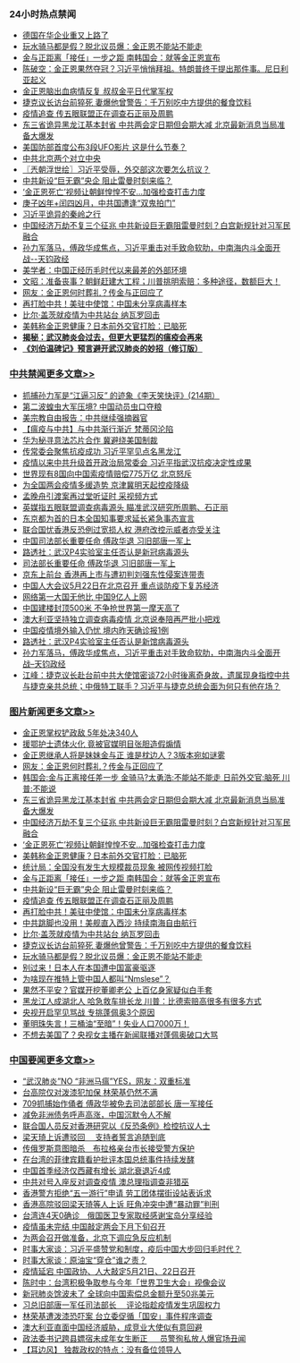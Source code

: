 <div class="catlist">
<h3>24小时热点禁闻</h3>
<ul>
<li><a href="https://github.com/fqnews/bnews/blob/master/cbnews/20200429/1320746.md">德国在华企业重又上路了</a></li>
<li><a href="https://github.com/fqnews/bnews/blob/master/topimagenews/20200429/1320789.md">玩水骑马都是假？脱北议员爆：金正恩不能站不能走</a></li>
<li><a href="https://github.com/fqnews/bnews/blob/master/topimagenews/20200429/1320960.md">金与正距离「接任」一步之距 南韩国会：就等金正恩宣布</a></li>
<li><a href="https://github.com/fqnews/bnews/blob/master/cbnews/20200429/1320744.md">陈破空：金正恩果然夺冠？习近平悄悄拜祖。特朗普终于提出那件事。尼日利亚起义 </a></li>
<li><a href="https://github.com/fqnews/bnews/blob/master/headline/20200429/1320997.md">金正恩脑出血病情反复   叔叔金平日代掌军权</a></li>
<li><a href="https://github.com/fqnews/bnews/blob/master/topimagenews/20200429/1320794.md">捷克议长访台前猝死 妻爆他曾警告：千万别吃中方提供的餐食饮料</a></li>
<li><a href="https://github.com/fqnews/bnews/blob/master/topimagenews/20200429/1320958.md">疫情追查 传五眼联盟正在调查石正丽及周鹏</a></li>
<li><a href="https://github.com/fqnews/bnews/blob/master/topimagenews/20200429/1321036.md">东三省诡异黑龙江基本封省 中共两会定日期但会期大减 北京最新消息当局准备大爆发</a></li>
<li><a href="https://github.com/fqnews/bnews/blob/master/comments/20200429/1320704.md">美国防部首度公布3段UFO影片 这是什么节奏？</a></li>
<li><a href="https://github.com/fqnews/bnews/blob/master/baitai/20200429/1320973.md">中共北京两个对立中央</a></li>
<li><a href="https://github.com/fqnews/bnews/blob/master/ssgc/20200429/1320836.md">〖兲朝浮世绘〗习近平受辱，外交部这次要怎么抗议？</a></li>
<li><a href="https://github.com/fqnews/bnews/blob/master/topimagenews/20200429/1320959.md">中共新设“巨无霸”央企 阻止雷曼时刻来临？</a></li>
<li><a href="https://github.com/fqnews/bnews/blob/master/topimagenews/20200429/1320991.md">‘金正恩死亡’视频让朝鲜惶惶不安…加强检查打击力度</a></li>
<li><a href="https://github.com/fqnews/bnews/blob/master/baitai/20200429/1320766.md">庚子凶年+闰四凶月，中共国遭逢“双鬼拍门”</a></li>
<li><a href="https://github.com/fqnews/bnews/blob/master/baitai/20200429/1320765.md">习近平诡异的秦岭之行</a></li>
<li><a href="https://github.com/fqnews/bnews/blob/master/topimagenews/20200429/1321000.md">中国经济万劫不复三个征兆 中共新设巨无霸阻雷曼时刻？白宫新规针对习军民融合</a></li>
<li><a href="https://github.com/fqnews/bnews/blob/master/cbnews/20200429/1320998.md">孙力军落马，傅政华成焦点，习近平重击对手致命软肋，中南海内斗全面开战--天钧政经</a></li>
<li><a href="https://github.com/fqnews/bnews/blob/master/headline/20200429/1320750.md">美学者：中国正经历毛时代以来最差的外部环境</a></li>
<li><a href="https://github.com/fqnews/bnews/blob/master/cbnews/20200429/1320755.md">文昭：准备丧事？朝鲜赶建大工程；川普挑明索赔：多种途径，数额巨大！ </a></li>
<li><a href="https://github.com/fqnews/bnews/blob/master/topimagenews/20200429/1321121.md">网友：金正恩何时葬礼？传金与正回应了</a></li>
<li><a href="https://github.com/fqnews/bnews/blob/master/topimagenews/20200429/1320921.md">再打脸中共！美驻中使馆：中国未分享病毒样本</a></li>
<li><a href="https://github.com/fqnews/bnews/blob/master/topimagenews/20200429/1320919.md">比尔·盖茨就疫情为中共站台 纳瓦罗回击</a></li>
<li><a href="https://github.com/fqnews/bnews/blob/master/topimagenews/20200429/1320990.md">美韩称金正恩健康？日本前外交官打脸：已脑死</a></li>
<li><b><a href="https://github.com/fqnews/bnews/blob/master/comments/20200211/1275071.md" target="_blank">揭秘：武汉肺炎会过去，但更大更猛烈的瘟疫会再来</a></b></li>
<li><b><a href="https://github.com/fqnews/bnews/blob/master/comments/20200207/1272816.md" target="_blank">《刘伯温碑记》预言避开武汉肺炎的妙招（修订版）</a></b></li>
</ul>
</div>

<div class="catlist">
<h3><a href="https://github.com/fqnews/bnews/blob/master/cbnews/" target="_blank">中共禁闻</a><span><a href="https://github.com/fqnews/bnews/blob/master/cbnews/" target="_blank" rel="nofollow">更多文章>></a></span></h3>
<ul>
<li><a href="https://github.com/fqnews/bnews/blob/master/cbnews/20200429/1320980.md" target="_blank">抓捕孙力军是“江逼习反” 的迹象《李天笑快评》(214期）</a></li>
<li><a href="https://github.com/fqnews/bnews/blob/master/cbnews/20200429/1321162.md" target="_blank">第二波蝗虫大军压境? 中国动员虫口夺粮</a></li>
<li><a href="https://github.com/fqnews/bnews/blob/master/cbnews/20200429/1321069.md" target="_blank">美宗教自由报告：中共继续强摘器官</a></li>
<li><a href="https://github.com/fqnews/bnews/blob/master/cbnews/20200429/1321085.md" target="_blank">【瘟疫与中共】与中共渐行渐近 梵蒂冈沦陷</a></li>
<li><a href="https://github.com/fqnews/bnews/blob/master/cbnews/20200429/1321150.md" target="_blank">华为秘寻意法芯片合作 冀避绕美国制裁</a></li>
<li><a href="https://github.com/fqnews/bnews/blob/master/cbnews/20200429/1321149.md" target="_blank">传常委会聚焦抗疫成功 习近平罕见点名黑龙江</a></li>
<li><a href="https://github.com/fqnews/bnews/blob/master/cbnews/20200429/1321131.md" target="_blank">疫情以来中共升级首开政治局常委会 习近平指武汉抗疫决定性成果</a></li>
<li><a href="https://github.com/fqnews/bnews/blob/master/cbnews/20200429/1321120.md" target="_blank">世界现有8国向中国索疫情赔偿775万亿 北京怒斥</a></li>
<li><a href="https://github.com/fqnews/bnews/blob/master/cbnews/20200429/1321065.md" target="_blank">为全国两会疫情多缓造势 京津冀明天起控疫降级</a></li>
<li><a href="https://github.com/fqnews/bnews/blob/master/cbnews/20200429/1321064.md" target="_blank">孟晚舟引渡案再过堂听证时 采视频方式</a></li>
<li><a href="https://github.com/fqnews/bnews/blob/master/cbnews/20200429/1321063.md" target="_blank">英媒指五眼联盟调查病毒源头 瞄准武汉研究所周鹏、石正丽</a></li>
<li><a href="https://github.com/fqnews/bnews/blob/master/cbnews/20200429/1321060.md" target="_blank">东京都为首的日本全国知事要求延长紧急事态宣言</a></li>
<li><a href="https://github.com/fqnews/bnews/blob/master/cbnews/20200429/1321057.md" target="_blank">联合国忧香港反恐例过宽损人权  港府改控示威者亦受关注</a></li>
<li><a href="https://github.com/fqnews/bnews/blob/master/cbnews/20200429/1321056.md" target="_blank">中国司法部长重要任命 傅政华退 习旧部唐一军上</a></li>
<li><a href="https://github.com/fqnews/bnews/blob/master/cbnews/20200429/1321055.md" target="_blank">路透社：武汉P4实验室主任否认是新冠病毒源头</a></li>
<li><a href="https://github.com/fqnews/bnews/blob/master/cbnews/20200429/1321052.md" target="_blank">司法部长重要任命 傅政华退 习旧部唐一军上</a></li>
<li><a href="https://github.com/fqnews/bnews/blob/master/cbnews/20200429/1321043.md" target="_blank">京东上前台 香港再上市与遭初判刘强东性侵案连带责</a></li>
<li><a href="https://github.com/fqnews/bnews/blob/master/cbnews/20200429/1321042.md" target="_blank">中国人大会议5月22日在北京召开 重点谈防疫下复苏经济</a></li>
<li><a href="https://github.com/fqnews/bnews/blob/master/cbnews/20200429/1321035.md" target="_blank">网络第一大国无他比 中国9亿人上网</a></li>
<li><a href="https://github.com/fqnews/bnews/blob/master/cbnews/20200429/1321026.md" target="_blank">中国建楼封顶500米 不争抢世界第一摩天高了</a></li>
<li><a href="https://github.com/fqnews/bnews/blob/master/cbnews/20200429/1321005.md" target="_blank">澳大利亚坚持独立调查病毒疫情 北京说奉陪再严批小把戏</a></li>
<li><a href="https://github.com/fqnews/bnews/blob/master/cbnews/20200429/1321004.md" target="_blank">中国疫情境外输入仍忧 境内昨天确诊报1例</a></li>
<li><a href="https://github.com/fqnews/bnews/blob/master/cbnews/20200429/1321003.md" target="_blank">路透社：武汉P4实验室主任否认是新馆病毒源头</a></li>
<li><a href="https://github.com/fqnews/bnews/blob/master/cbnews/20200429/1320998.md" target="_blank">孙力军落马，傅政华成焦点，习近平重击对手致命软肋，中南海内斗全面开战&#8211;天钧政经</a></li>
<li><a href="https://github.com/fqnews/bnews/blob/master/cbnews/20200429/1320979.md" target="_blank">江峰：捷克议长赴台前中共大使馆密谈72小时後离奇身故，遗属现身指控中共与捷克亲共总统；中俄特工联手？习近平与捷克总统会面为何只有他在场？</a></li>

</ul>
</div>
<div class="catlist">
<h3><a href="https://github.com/fqnews/bnews/blob/master/topimagenews/" target="_blank">图片新闻</a><span><a href="https://github.com/fqnews/bnews/blob/master/topimagenews/" target="_blank" rel="nofollow">更多文章>></a></span></h3>
<ul>
<li><a href="https://github.com/fqnews/bnews/blob/master/topimagenews/20200429/1321124.md" target="_blank">金正恩掌权铲政敌 5年处决340人</a></li>
<li><a href="https://github.com/fqnews/bnews/blob/master/topimagenews/20200429/1321123.md" target="_blank">援鄂护士遗体火化 竟被官媒明目张胆造假煽情</a></li>
<li><a href="https://github.com/fqnews/bnews/blob/master/topimagenews/20200429/1321122.md" target="_blank">金正恩继承人将是妹妹金与正 谁是枕边人？3版本宛如谜雾</a></li>
<li><a href="https://github.com/fqnews/bnews/blob/master/topimagenews/20200429/1321121.md" target="_blank">网友：金正恩何时葬礼？传金与正回应了</a></li>
<li><a href="https://github.com/fqnews/bnews/blob/master/topimagenews/20200429/1321107.md" target="_blank">韩国会:金与正离接任差一步 金骑马?太勇浩:不能站不能走 日前外交官:脑死 川普:不能说</a></li>
<li><a href="https://github.com/fqnews/bnews/blob/master/topimagenews/20200429/1321036.md" target="_blank">东三省诡异黑龙江基本封省 中共两会定日期但会期大减 北京最新消息当局准备大爆发</a></li>
<li><a href="https://github.com/fqnews/bnews/blob/master/topimagenews/20200429/1321000.md" target="_blank">中国经济万劫不复三个征兆 中共新设巨无霸阻雷曼时刻？白宫新规针对习军民融合</a></li>
<li><a href="https://github.com/fqnews/bnews/blob/master/topimagenews/20200429/1320991.md" target="_blank">‘金正恩死亡’视频让朝鲜惶惶不安…加强检查打击力度</a></li>
<li><a href="https://github.com/fqnews/bnews/blob/master/topimagenews/20200429/1320990.md" target="_blank">美韩称金正恩健康？日本前外交官打脸：已脑死</a></li>
<li><a href="https://github.com/fqnews/bnews/blob/master/topimagenews/20200429/1320989.md" target="_blank">统计局：全国没有发生大规模裁员现象 被网传视频打脸</a></li>
<li><a href="https://github.com/fqnews/bnews/blob/master/topimagenews/20200429/1320960.md" target="_blank">金与正距离「接任」一步之距 南韩国会：就等金正恩宣布</a></li>
<li><a href="https://github.com/fqnews/bnews/blob/master/topimagenews/20200429/1320959.md" target="_blank">中共新设“巨无霸”央企 阻止雷曼时刻来临？</a></li>
<li><a href="https://github.com/fqnews/bnews/blob/master/topimagenews/20200429/1320958.md" target="_blank">疫情追查 传五眼联盟正在调查石正丽及周鹏</a></li>
<li><a href="https://github.com/fqnews/bnews/blob/master/topimagenews/20200429/1320921.md" target="_blank">再打脸中共！美驻中使馆：中国未分享病毒样本</a></li>
<li><a href="https://github.com/fqnews/bnews/blob/master/topimagenews/20200429/1320920.md" target="_blank">中共跳脚也没用！美舰直入西沙 持续南海自由航行</a></li>
<li><a href="https://github.com/fqnews/bnews/blob/master/topimagenews/20200429/1320919.md" target="_blank">比尔·盖茨就疫情为中共站台 纳瓦罗回击</a></li>
<li><a href="https://github.com/fqnews/bnews/blob/master/topimagenews/20200429/1320794.md" target="_blank">捷克议长访台前猝死 妻爆他曾警告：千万别吃中方提供的餐食饮料</a></li>
<li><a href="https://github.com/fqnews/bnews/blob/master/topimagenews/20200429/1320789.md" target="_blank">玩水骑马都是假？脱北议员爆：金正恩不能站不能走</a></li>
<li><a href="https://github.com/fqnews/bnews/blob/master/topimagenews/20200428/1320630.md" target="_blank">别过来！日本人在本国遭中国富豪驱逐</a></li>
<li><a href="https://github.com/fqnews/bnews/blob/master/topimagenews/20200428/1320629.md" target="_blank">为啥现在推特上管中国人都叫“Nmslese”？</a></li>
<li><a href="https://github.com/fqnews/bnews/blob/master/topimagenews/20200428/1320628.md" target="_blank">果然不平安？官媒开挖董卿老公 上百亿身家疑似白手套</a></li>
<li><a href="https://github.com/fqnews/bnews/blob/master/topimagenews/20200428/1320615.md" target="_blank">黑龙江人成湖北人 哈急救车排长龙 川普：比德索赔高很多有很多方式</a></li>
<li><a href="https://github.com/fqnews/bnews/blob/master/topimagenews/20200428/1320537.md" target="_blank">央视开启罕见骂战 专挑蓬佩奥3个原因</a></li>
<li><a href="https://github.com/fqnews/bnews/blob/master/topimagenews/20200428/1320511.md" target="_blank">董明珠失言！三桶油“至暗”！失业人口7000万！</a></li>
<li><a href="https://github.com/fqnews/bnews/blob/master/topimagenews/20200428/1320510.md" target="_blank">不想去美国了？央视女主播在新闻联播对蓬佩奥破口大骂</a></li>

</ul>
</div>
<div class="catlist">
<h3><a href="https://github.com/fqnews/bnews/blob/master/headline/" target="_blank">中国要闻</a><span><a href="https://github.com/fqnews/bnews/blob/master/headline/" target="_blank" rel="nofollow">更多文章>></a></span></h3>
<ul>
<li><a href="https://github.com/fqnews/bnews/blob/master/headline/20200429/1321168.md" target="_blank">“武汉肺炎”NO “非洲马瘟”YES，网友：双重标准</a></li>
<li><a href="https://github.com/fqnews/bnews/blob/master/headline/20200429/1321164.md" target="_blank">台高院仅对泼漆犯加保  林荣基仍然不满</a></li>
<li><a href="https://github.com/fqnews/bnews/blob/master/headline/20200429/1321155.md" target="_blank">709抓捕始作俑者 傅政华被免去司法部部长 唐一军接任</a></li>
<li><a href="https://github.com/fqnews/bnews/blob/master/headline/20200429/1321152.md" target="_blank">减免非洲债务呼声高涨，中国沉默令人不解</a></li>
<li><a href="https://github.com/fqnews/bnews/blob/master/headline/20200429/1321151.md" target="_blank">联合国人员反对香港研究以《反恐条例》检控抗议人士</a></li>
<li><a href="https://github.com/fqnews/bnews/blob/master/headline/20200429/1321126.md" target="_blank">梁天琦上诉遭驳回　 支持者誓言追随到底</a></li>
<li><a href="https://github.com/fqnews/bnews/blob/master/headline/20200429/1321125.md" target="_blank">传俄罗斯意图暗杀　布拉格亲台市长接受警方保护</a></li>
<li><a href="https://github.com/fqnews/bnews/blob/master/headline/20200429/1321114.md" target="_blank">在台湾的菲律宾籍看护批评本国总统事件持续发酵</a></li>
<li><a href="https://github.com/fqnews/bnews/blob/master/headline/20200429/1321113.md" target="_blank">中国首季经济仅西藏有增长     湖北衰退近4成</a></li>
<li><a href="https://github.com/fqnews/bnews/blob/master/headline/20200429/1321112.md" target="_blank">中共对号入座反对调查疫情      澳总理指调查非猎巫</a></li>
<li><a href="https://github.com/fqnews/bnews/blob/master/headline/20200429/1321111.md" target="_blank">香港警方拒绝“五一游行”申请  劳工团体摆街设站表诉求</a></li>
<li><a href="https://github.com/fqnews/bnews/blob/master/headline/20200429/1321110.md" target="_blank">香港高院驳回梁天琦等人上诉     旺角冲突中遭“暴动罪”判刑</a></li>
<li><a href="https://github.com/fqnews/bnews/blob/master/headline/20200429/1321109.md" target="_blank">台湾连4天0确诊　俄国医卫专家取经感谢宝岛分享经验</a></li>
<li><a href="https://github.com/fqnews/bnews/blob/master/headline/20200429/1321108.md" target="_blank">疫情虽未完结     中国敲定两会下月下旬召开</a></li>
<li><a href="https://github.com/fqnews/bnews/blob/master/headline/20200429/1321104.md" target="_blank">为两会召开做准备，北京下调应急反应机制</a></li>
<li><a href="https://github.com/fqnews/bnews/blob/master/headline/20200429/1321103.md" target="_blank">时事大家谈：习近平盛赞党和制度，疫后中国大步回归毛时代？</a></li>
<li><a href="https://github.com/fqnews/bnews/blob/master/headline/20200429/1321102.md" target="_blank">时事大家谈：原油宝“穿仓”谁之责？</a></li>
<li><a href="https://github.com/fqnews/bnews/blob/master/headline/20200429/1321101.md" target="_blank">疫情延宕 中国政协、人大敲定5月21日、22日召开</a></li>
<li><a href="https://github.com/fqnews/bnews/blob/master/headline/20200429/1321089.md" target="_blank">陈时中：台湾积极争取参与今年「世界卫生大会」视像会议</a></li>
<li><a href="https://github.com/fqnews/bnews/blob/master/headline/20200429/1321088.md" target="_blank">新冠肺炎馀波未了       全球向中国索偿总金额升至50兆美元</a></li>
<li><a href="https://github.com/fqnews/bnews/blob/master/headline/20200429/1321087.md" target="_blank">习总旧部唐一军任司法部长　  评论指趁疫情发生巩固权力</a></li>
<li><a href="https://github.com/fqnews/bnews/blob/master/headline/20200429/1321086.md" target="_blank">林荣基遭泼漆恐吓案    台立委促循「国安」事件程序调查</a></li>
<li><a href="https://github.com/fqnews/bnews/blob/master/headline/20200429/1321075.md" target="_blank">澳大利亚直面中国经济威胁，成竞业大使似有意回避</a></li>
<li><a href="https://github.com/fqnews/bnews/blob/master/headline/20200429/1321067.md" target="_blank">政法委书记跨县嫖宿未成年女生断正 　 员警徇私放人爆官场丑闻</a></li>
<li><a href="https://github.com/fqnews/bnews/blob/master/headline/20200429/1321066.md" target="_blank">【耳边风】  独裁政权的特点：没有备位领导人</a></li>

</ul>
</div>